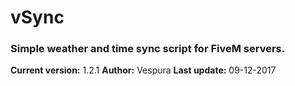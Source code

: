 # vSync

### Simple weather and time sync script for FiveM servers.

**Current version:** 1.2.1
**Author:** Vespura
**Last update:** 09-12-2017
